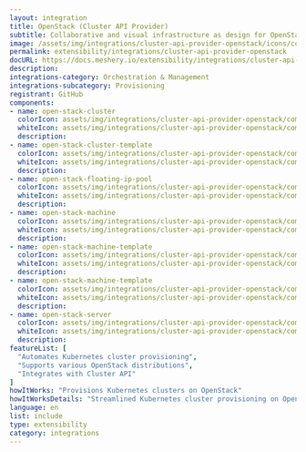 ```yaml
---
layout: integration
title: OpenStack (Cluster API Provider)
subtitle: Collaborative and visual infrastructure as design for OpenStack (Cluster API Provider)
image: /assets/img/integrations/cluster-api-provider-openstack/icons/color/cluster-api-provider-openstack-color.svg
permalink: extensibility/integrations/cluster-api-provider-openstack
docURL: https://docs.meshery.io/extensibility/integrations/cluster-api-provider-openstack
description: 
integrations-category: Orchestration & Management
integrations-subcategory: Provisioning
registrant: GitHub
components: 
- name: open-stack-cluster
  colorIcon: assets/img/integrations/cluster-api-provider-openstack/components/open-stack-cluster/icons/color/open-stack-cluster-color.svg
  whiteIcon: assets/img/integrations/cluster-api-provider-openstack/components/open-stack-cluster/icons/white/open-stack-cluster-white.svg
  description: 
- name: open-stack-cluster-template
  colorIcon: assets/img/integrations/cluster-api-provider-openstack/components/open-stack-cluster-template/icons/color/open-stack-cluster-template-color.svg
  whiteIcon: assets/img/integrations/cluster-api-provider-openstack/components/open-stack-cluster-template/icons/white/open-stack-cluster-template-white.svg
  description: 
- name: open-stack-floating-ip-pool
  colorIcon: assets/img/integrations/cluster-api-provider-openstack/components/open-stack-floating-ip-pool/icons/color/open-stack-floating-ip-pool-color.svg
  whiteIcon: assets/img/integrations/cluster-api-provider-openstack/components/open-stack-floating-ip-pool/icons/white/open-stack-floating-ip-pool-white.svg
  description: 
- name: open-stack-machine
  colorIcon: assets/img/integrations/cluster-api-provider-openstack/components/open-stack-machine/icons/color/open-stack-machine-color.svg
  whiteIcon: assets/img/integrations/cluster-api-provider-openstack/components/open-stack-machine/icons/white/open-stack-machine-white.svg
  description: 
- name: open-stack-machine-template
  colorIcon: assets/img/integrations/cluster-api-provider-openstack/components/open-stack-machine-template/icons/color/open-stack-machine-template-color.svg
  whiteIcon: assets/img/integrations/cluster-api-provider-openstack/components/open-stack-machine-template/icons/white/open-stack-machine-template-white.svg
  description: 
- name: open-stack-machine-template
  colorIcon: assets/img/integrations/cluster-api-provider-openstack/components/open-stack-machine-template/icons/color/open-stack-machine-template-color.svg
  whiteIcon: assets/img/integrations/cluster-api-provider-openstack/components/open-stack-machine-template/icons/white/open-stack-machine-template-white.svg
  description: 
- name: open-stack-server
  colorIcon: assets/img/integrations/cluster-api-provider-openstack/components/open-stack-server/icons/color/open-stack-server-color.svg
  whiteIcon: assets/img/integrations/cluster-api-provider-openstack/components/open-stack-server/icons/white/open-stack-server-white.svg
  description: 
featureList: [
  "Automates Kubernetes cluster provisioning",
  "Supports various OpenStack distributions",
  "Integrates with Cluster API"
]
howItWorks: "Provisions Kubernetes clusters on OpenStack"
howItWorksDetails: "Streamlined Kubernetes cluster provisioning on OpenStack"
language: en
list: include
type: extensibility
category: integrations
---
```

